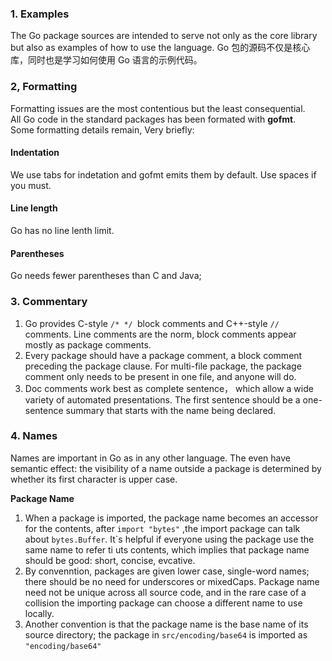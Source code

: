 ### 1. Examples
The Go package sources are intended to serve not only as the core library but also as examples of how to use the language.
Go 包的源码不仅是核心库，同时也是学习如何使用 Go 语言的示例代码。

### 2, Formatting
Formatting issues are the most contentious but the least consequential.  
All Go code in the standard packages has been formated with **gofmt**.  
Some formatting details remain, Very briefly:
#### Indentation
We use tabs for indetation and gofmt emits them by default. Use spaces if you must.
#### Line length 
Go has no line lenth limit.
#### Parentheses
Go needs fewer parentheses than C and Java;

### 3. Commentary 
   1. Go provides C-style ```/* */ ```block comments and C++-style ```//``` comments. Line comments are the norm, block comments appear mostly as package comments.
   2. Every package should have a package  comment, a block comment preceding the package clause. For multi-file package, the package comment only needs to be present in one file, and anyone will do.
   3. Doc comments work best as complete sentence， which allow a wide variety of automated presentations. The first sentence should be a one-sentence summary that starts with the name being declared.

### 4. Names

Names are important in Go as in any other language. The even have semantic effect: the visibility of a name outside a package is determined by whether its first character is upper case.  

**Package Name**
1. When a package is imported, the package name becomes an accessor for the contents, after ```import "bytes"``` ,the import package can talk about ```bytes.Buffer```. It`s helpful if everyone using the package use the same name to refer ti uts contents, which implies that package name should be good: short, concise, evcative.
2. By convenntion, packages are given lower case, single-word names; there should be no need for underscores or mixedCaps. Package name need not be unique across all source code, and in the rare case of a collision the importing package can choose a different name to use locally.
3. Another convention is that the package name is the base name of  its source directory; the package in ```src/encoding/base64``` is imported as ```"encoding/base64"```


